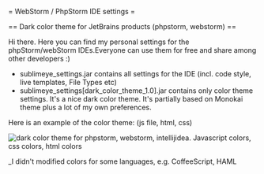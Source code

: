 = WebStorm / PhpStorm IDE settings =

== Dark color theme for JetBrains products (phpstorm, webstorm) ==

Hi there. Here you can find my personal settings for the phpStorm/webStorm IDEs.Everyone can use them for free and share among other developers :)

- sublimeye_settings.jar contains all settings for the IDE (incl. code style, live templates, File Types etc)
- sublimeye_settings[dark_color_theme_1.0].jar contains only color theme settings. It's a nice dark color theme. It's partially based on Monokai theme plus a lot of my own preferences.

Here is an example of the color theme:
(js file, html, css)

![dark color theme for phpstorm, webstorm, intellijidea. Javascript colors, css colors, html colors](http://i.imgur.com/9OIsu1S.png)

_I didn't modified colors for some languages, e.g. CoffeeScript, HAML
